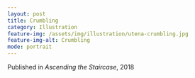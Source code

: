 ```yaml
---
layout: post
title: Crumbling
category: Illustration
feature-img: /assets/img/illustration/utena-crumbling.jpg
feature-img-alt: Crumbling
mode: portrait
---
```


Published in *Ascending the Staircase*, 2018

